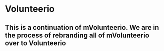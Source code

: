 # Volunteerio
## This is a continuation of mVolunteerio. We are in the process of rebranding all of mVolunteerio over to Volunteerio
